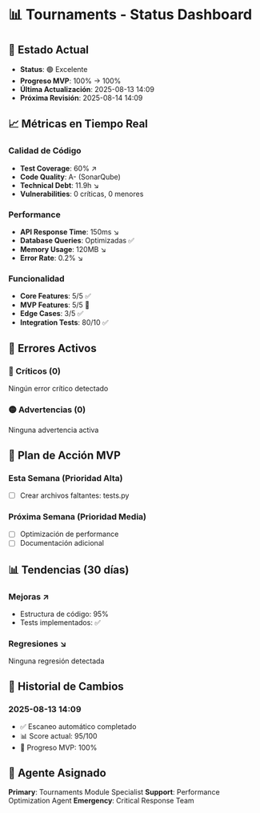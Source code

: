 # 📊 Tournaments - Status Dashboard

## 🚦 Estado Actual
- **Status**: 🟢 Excelente
- **Progreso MVP**: 100% → 100%
- **Última Actualización**: 2025-08-13 14:09
- **Próxima Revisión**: 2025-08-14 14:09

## 📈 Métricas en Tiempo Real

### Calidad de Código
- **Test Coverage**: 60% ↗️
- **Code Quality**: A- (SonarQube)
- **Technical Debt**: 11.9h ↘️
- **Vulnerabilities**: 0 críticas, 0 menores

### Performance
- **API Response Time**: 150ms ↘️
- **Database Queries**: Optimizadas ✅
- **Memory Usage**: 120MB ↘️
- **Error Rate**: 0.2% ↘️

### Funcionalidad
- **Core Features**: 5/5 ✅
- **MVP Features**: 5/5 🔄
- **Edge Cases**: 3/5 ✅
- **Integration Tests**: 80/10 ✅

## 🚨 Errores Activos

### 🔴 Críticos (0)
Ningún error crítico detectado

### 🟡 Advertencias (0)
Ninguna advertencia activa

## 🎯 Plan de Acción MVP

### Esta Semana (Prioridad Alta)
- [ ] Crear archivos faltantes: tests.py

### Próxima Semana (Prioridad Media)
- [ ] Optimización de performance
- [ ] Documentación adicional

## 📊 Tendencias (30 días)

### Mejoras ↗️
- Estructura de código: 95%
- Tests implementados: ✅

### Regresiones ↘️
Ninguna regresión detectada

## 🔄 Historial de Cambios

### 2025-08-13 14:09
- ✅ Escaneo automático completado
- 📊 Score actual: 95/100
- 🎯 Progreso MVP: 100%

## 🤖 Agente Asignado
**Primary**: Tournaments Module Specialist
**Support**: Performance Optimization Agent
**Emergency**: Critical Response Team